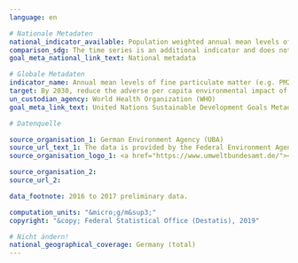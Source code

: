 ```yaml
---
language: en

# Nationale Metadaten
national_indicator_available: Population weighted annual mean levels of PM10
comparison_sdg: The time series is an additional indicator and does not correspond to the international metadata description.
goal_meta_national_link_text: National metadata

# Globale Metadaten
indicator_name: Annual mean levels of fine particulate matter (e.g. PM2.5 and PM10) in cities (population weighted)
target: By 2030, reduce the adverse per capita environmental impact of cities, including by paying special attention to air quality and municipal and other waste management
un_custodian_agency: World Health Organization (WHO)
goal_meta_link_text: United Nations Sustainable Development Goals Metadata

# Datenquelle

source_organisation_1: German Environment Agency (UBA)
source_url_text_1: The data is provided by the Federal Environment Agency (UBA)
source_organisation_logo_1: <a href="https://www.umweltbundesamt.de/"><img src="https://g205sdgs.github.io/sdg-indicators/public/LogosEn/uba.png" alt="Logo UBA" /></a>

source_organisation_2:
source_url_2:

data_footnote: 2016 to 2017 preliminary data.

computation_units: "&micro;g/m&sup3;"
copyright: "&copy; Federal Statistical Office (Destatis), 2019"

# Nicht ändern!
national_geographical_coverage: Germany (total)
---
```

